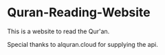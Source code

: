 # Quran-Reading-Website

This is a website to read the Qur'an.

Special thanks to alquran.cloud for supplying the api.
